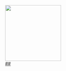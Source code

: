 <div>
  <a href="https://github.com/designfas">
  <img height="180em" src="https://github-readme-stats.vercel.app/api?username=designfas&show_icons=true&theme=monokai&include_all_commits=true&count_private=true"/>
</div>
  ##
 
